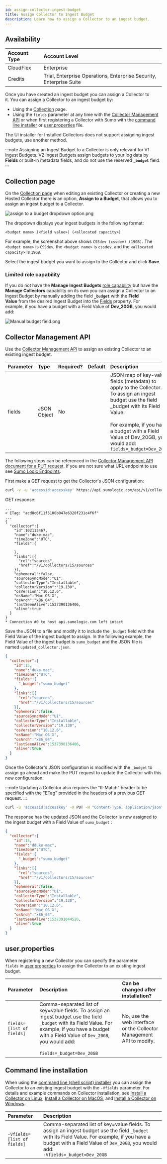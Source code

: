 ```yaml
---
id: assign-collector-ingest-budget
title: Assign Collector to Ingest Budget
description: Learn how to assign a Collector to an ingest budget.
---
```



## Availability

| Account Type | Account Level |
|:--|:--|
| CloudFlex | Enterprise |
| Credits | Trial, Enterprise Operations, Enterprise Security, Enterprise Suite |

Once you have created an ingest budget you can assign a Collector to it. You can assign a Collector to an ingest budget by:

* Using the [Collection](#collection-page) page.
* Using the `fields` parameter at any time with the [Collector Management API](#collector-management-api) or when first registering a Collector with Sumo with the [command line installer](#command-line-installation) or [user.properties](#userproperties) file.

The UI installer for Installed Collectors does not support assigning ingest budgets, use another method.

:::note
Assigning an Ingest Budget to a Collector is only relevant for V1 Ingest Budgets. V2 Ingest Budgets assign budgets to your log data by **Fields** or built-in metadata fields, and do not use the reserved **`_budget`** field.
:::

## Collection page

On the [Collection page](/docs/send-data/collection) when editing an existing Collector or creating a new Hosted Collector there is an option, **Assign to a Budget**, that allows you to assign an ingest budget to a Collector.

![assign to a budget dropdown option.png](/img/manage/ingestion-volume/assign-budget-dropdown-option.png)

The dropdown displays your ingest budgets in the following format:

```
<budget name> (<field value>) (<allocated capacity>)
```

For example, the screenshot above shows `CSSdev (cssdev) (19GB)`. The `<budget name>` is `CSSdev`, the `<budget name>` is `cssdev`, and the `<allocated capacity>` is `19GB`.

Select the ingest budget you want to assign to the Collector and click **Save**.

### Limited role capability

If you do not have the **Manage Ingest Budgets** [role capability](/docs/manage/users-roles/roles/role-capabilities) but have the **Manage Collectors** capability on its own you can assign a Collector to an Ingest Budget by manually adding the field **`_budget`** with the **Field Value** from the desired Ingest Budget into the [Fields](/docs/manage/fields) property. For example, if you have a budget with a Field Value of **Dev_20GB**, you would add: 

![Manual budget field.png](/img/manage/ingestion-volume/Manual-budget-field.png)

## Collector Management API

Use the [Collector Management API](/docs/api/collector-management) to assign an existing Collector to an existing ingest budget.

| Parameter | Type | Required? | Default | Description | Access |
|:--|:--|:--|:--|:--|:--|
| fields | JSON Object | No |   |  JSON map of key-value fields (metadata) to apply to the Collector. To assign an ingest budget use the field _budget with its Field Value.<br/><br/>For example, if you have a budget with a Field Value of Dev_20GB, you would add:<br/>`fields=_budget=Dev_20GB`  | Modifiable |

The following steps can be referenced in the [Collector Management API document for a PUT request](/docs/api/collector-management/collector-api-methods-examples). If you are not sure what URL endpoint to use see [Sumo Logic Endpoints](/docs/api/getting-started#sumo-logic-endpoints-by-deployment-and-firewall-security "Sumo Logic Endpoints and Firewall Security").

First make a GET request to get the Collector's JSON configuration:

```bash
curl -v -u 'accessid:accesskey' https://api.sumologic.com/api/v1/collectors/15
```

GET response:

```
...
< ETag: "acd8c6f11f5100b047e6320f231c4f6f"
...
{
  "collector":{
    "id":102113467,
    "name":"duke-mac",
    "timeZone":"UTC",
    "fields":{

    },
    "links":[{
      "rel":"sources",
      "href":"/v1/collectors/15/sources"
    }],
    "ephemeral":false,
    "sourceSyncMode":"UI",
    "collectorType":"Installable",
    "collectorVersion":"19.130",
    "osVersion":"10.12.6",
    "osName":"Mac OS X",
    "osArch":"x86_64",
    "lastSeenAlive":1537390136406,
    "alive":true
  }
}
* Connection #0 to host api.sumologic.com left intact
```

Save the JSON to a file and modify it to include the `_budget` field with the Field Value of the ingest budget to assign. In the following example, the Field Value of the ingest budget is `sumo_budget` and the JSON file is named `updated_collector.json`.

```json
{
  "collector":{
    "id":15,
    "name":"duke-mac",
    "timeZone":"UTC",
    "fields":{
      "_budget":"sumo_budget"
    },
    "links":[{
      "rel":"sources",
      "href":"/v1/collectors/15/sources"
    }],
    "ephemeral":false,
    "sourceSyncMode":"UI",
    "collectorType":"Installable",
    "collectorVersion":"19.130",
    "osVersion":"10.12.6",
    "osName":"Mac OS X",
    "osArch":"x86_64",
    "lastSeenAlive":1537390136406,
    "alive":true
  }
}
```

Once the Collector's JSON configuration is modified with the `_budget` to assign go ahead and make the PUT request to update the Collector with this new configuration:

:::note
Updating a Collector also requires the "If-Match" header to be specified with the "ETag" provided in the headers of a previous GET request.
:::

```bash
curl -u 'accessid:accesskey' -X PUT -H "Content-Type: application/json" -H "If-Match: \"acd8c6f11f5100b047e6320f231c4f6f\"" -T updated_collector.json https://api.sumologic.com/api/v1/collectors/15
```

The response has the updated JSON and the Collector is now assigned to the ingest budget with a Field Value of `sumo_budget` :

```json
{
  "collector":{
    "id":15,
    "name":"dduke-mac",
    "timeZone":"UTC",
    "fields":{
      "_budget":"sumo_budget"
    },
    "links":[{
      "rel":"sources",
      "href":"/v1/collectors/15/sources"
    }],
    "ephemeral":false,
    "sourceSyncMode":"UI",
    "collectorType":"Installable",
    "collectorVersion":"19.130",
    "osVersion":"10.12.6",
    "osName":"Mac OS X",
    "osArch":"x86_64",
    "lastSeenAlive":1537391044526,
    "alive":true
  }
}
```

## user.properties

When registering a new Collector you can specify the parameter `fields` in [user.properties](/docs/send-data/installed-collectors/collector-installation-reference/user-properties.md) to assign the Collector to an existing ingest budget.

| Parameter | Description | Can be changed after installation? |
|:--|:--|:--|
| `fields=[list of fields]` | Comma-separated list of key=value fields. To assign an ingest budget use the field `_budget` with its Field Value. For example, if you have a budget with a Field Value of `Dev_20GB`, you would add:<br/><br/>`fields=_budget=Dev_20GB` | No, use the web interface or the Collector Management API to modify. |

## Command line installation

When using the [command line (shell script) installer](/docs/send-data/installed-collectors/collector-installation-reference/parameters-command-line-installer.md) you can assign the Collector to an existing ingest budget with the `-Vfields` parameter. For details and example commands on Collector installation, see [Install a Collector on Linux](/docs/send-data/installed-collectors/linux.md), [Install a Collector on MacOS](/docs/send-data/installed-collectors/macos.md), and [Install a Collector on Windows](/docs/send-data/installed-collectors/windows.md).

| Parameter | Description |
|:--|:--|
| `-Vfields=[list of fields]` | Comma-separated list of key=value fields. To assign an ingest budget use the field `_budget` with its Field Value. For example, if you have a budget with a Field Value of `Dev_20GB`, you would add:<br/>`-Vfields=_budget=Dev_20GB` |

 
